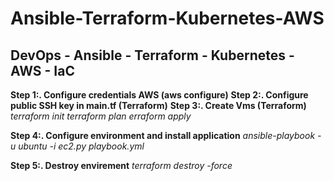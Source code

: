 # Ansible-Terraform-Kubernetes-AWS
## DevOps - Ansible - Terraform - Kubernetes - AWS - IaC

**Step 1:. Configure credentials AWS (aws configure)**
**Step 2:. Configure public SSH key in main.tf (Terraform)**
**Step 3:. Create Vms (Terraform)**
*terraform init*
*terraform plan*
*erraform apply*

**Step 4:. Configure environment and install application**
*ansible-playbook -u ubuntu -i ec2.py playbook.yml*

**Step 5:. Destroy envirement**
*terraform destroy -force*